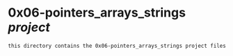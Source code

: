 # 0x06-pointers_arrays_strings *project*
	this directory contains the 0x06-pointers_arrays_strings project files 

